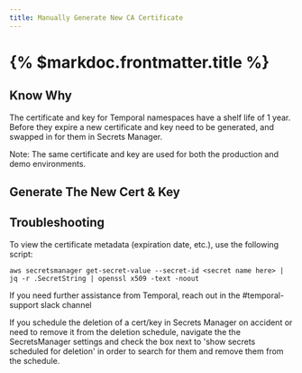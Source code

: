 ```yaml
---
title: Manually Generate New CA Certificate
---
```

# {% $markdoc.frontmatter.title %}

## Know Why

The certificate and key for Temporal namespaces have a shelf life of 1 year. Before they expire a new certificate and key need to be generated, and swapped in for them in Secrets Manager. 

Note: The same certificate and key are used for both the production and demo environments.

## Generate The New Cert & Key

## Troubleshooting
To view the certificate metadata (expiration date, etc.), use the following script:
```
aws secretsmanager get-secret-value --secret-id <secret name here> | jq -r .SecretString | openssl x509 -text -noout
```

If you need further assistance from Temporal, reach out in the #temporal-support slack channel

If you schedule the deletion of a cert/key in Secrets Manager on accident or need to remove it from the deletion schedule, navigate the the SecretsManager settings and check the box next to 'show secrets scheduled for deletion' in order to search for them and remove them from the schedule.
